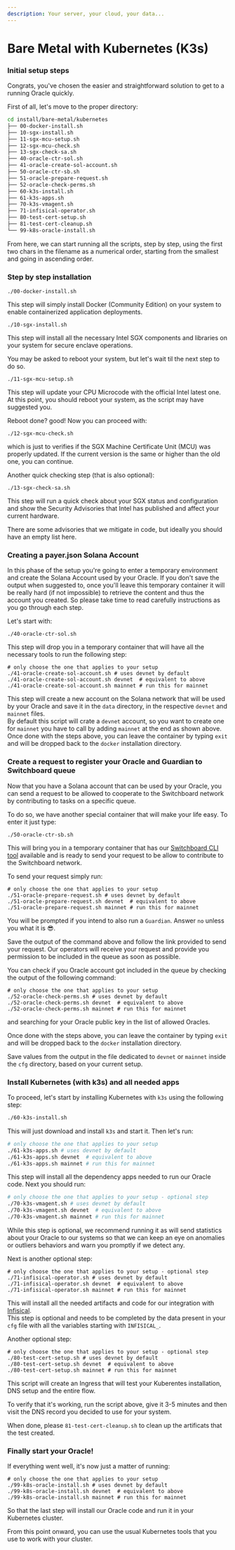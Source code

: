 ```yaml
---
description: Your server, your cloud, your data...
---
```


# Bare Metal with Kubernetes (K3s)

### Initial setup steps

Congrats, you've chosen the easier and straightforward solution to get to a running Oracle quickly.

First of all, let's move to the proper directory:

```bash
cd install/bare-metal/kubernetes
├── 00-docker-install.sh
├── 10-sgx-install.sh
├── 11-sgx-mcu-setup.sh
├── 12-sgx-mcu-check.sh
├── 13-sgx-check-sa.sh
├── 40-oracle-ctr-sol.sh
├── 41-oracle-create-sol-account.sh
├── 50-oracle-ctr-sb.sh
├── 51-oracle-prepare-request.sh
├── 52-oracle-check-perms.sh
├── 60-k3s-install.sh
├── 61-k3s-apps.sh
├── 70-k3s-vmagent.sh
├── 71-infisical-operator.sh
├── 80-test-cert-setup.sh
├── 81-test-cert-cleanup.sh
└── 99-k8s-oracle-install.sh
```

From here, we can start running all the scripts, step by step, using the first two chars in the filename as a numerical order, starting from the smallest and going in ascending order.

### Step by step installation

```shell
./00-docker-install.sh
```

This step will simply install Docker (Community Edition) on your system to enable containerized application deployments.

```shell
./10-sgx-install.sh
```

This step will install all the necessary Intel SGX components and libraries on your system for secure enclave operations.

You may be asked to reboot your system, but let's wait til the next step to do so.

```shell
./11-sgx-mcu-setup.sh
```

This step will update your CPU Microcode with the official Intel latest one. At this point, you should reboot your system, as the script may have suggested you.

Reboot done? good! Now you can proceed with:

```shell
./12-sgx-mcu-check.sh
```

which is just to verifies if the SGX Machine Certificate Unit (MCU) was properly updated. If the current version is the same or higher than the old one, you can continue.

Another quick checking step (that is also optional):

```shell
./13-sgx-check-sa.sh
```

This step will run a quick check about your SGX  status and configuration and show the Security Advisories that Intel has published and affect your current hardware.

There are some advisories that we mitigate in code, but ideally you should have an empty list here.

### **Creating a payer.json Solana Account**

In this phase of the setup you're going to enter a temporary environment and create the Solana Account used by your Oracle. If you don't save the output when suggested to, once you'll leave this temporary container it will be really hard (if not impossible) to retrieve the content and thus the account you created. So please take time to read carefully instructions as you go through each step.

Let's start with:

```shell
./40-oracle-ctr-sol.sh
```

This step will drop you in a temporary container that will have all the necessary tools to run the following step:

```shell
# only choose the one that applies to your setup
./41-oracle-create-sol-account.sh # uses devnet by default
./41-oracle-create-sol-account.sh devnet  # equivalent to above
./41-oracle-create-sol-account.sh mainnet # run this for mainnet
```

This step will create a new account on the Solana network that will be used by your Oracle and save it in the `data` directory, in the respective `devnet` and `mainnet` files.\
By default this script will crate a `devnet` account, so you want to create one for `mainnet` you have to call by adding `mainnet` at the end as shown above.\
Once done with the steps above, you can leave the container by typing `exit` and will be dropped back to the `docker` installation directory.

### Create a request to register your Oracle and Guardian to Switchboard queue

Now that you have a Solana account that can be used by your Oracle, you can send a request to be allowed to cooperate to the Switchboard network by contributing to tasks on a specific queue.

To do so, we have another special container that will make your life easy. To enter it just type:

```shell
./50-oracle-ctr-sb.sh
```

This will bring you in a temporary container that has our [Switchboard CLI tool](https://www.npmjs.com/package/@switchboard-xyz/cli/) available and is ready to send your request to be allow to contribute to the Switchboard network.

To send your request simply run:

```shell
# only choose the one that applies to your setup
./51-oracle-prepare-request.sh # uses devnet by default
./51-oracle-prepare-request.sh devnet  # equivalent to above
./51-oracle-prepare-request.sh mainnet # run this for mainnet
```

You will be prompted if you intend to also run a `Guardian`. Answer `no` unless you what it is :sunglasses:.

Save the output of the command above and follow the link provided to send your request. Our operators will receive your request and provide you permission to be included in the queue as soon as possible.

You can check if you Oracle account got included in the queue by checking the output of the following command:

```shell
# only choose the one that applies to your setup
./52-oracle-check-perms.sh # uses devnet by default
./52-oracle-check-perms.sh devnet  # equivalent to above
./52-oracle-check-perms.sh mainnet # run this for mainnet
```

and searching for your Oracle public key in the list of allowed Oracles.

Once done with the steps above, you can leave the container by typing `exit` and will be dropped back to the `docker` installation directory.

Save values from the output in the file dedicated to `devnet` or `mainnet` inside the `cfg` directory, based on your current setup.

### Install Kubernetes (with k3s) and all needed apps

To proceed, let's start by installing Kubernetes with `k3s` using the following step:

```bash
./60-k3s-install.sh
```

This will just download and install `k3s` and start it. Then let's run:

```bash
# only choose the one that applies to your setup
./61-k3s-apps.sh # uses devnet by default
./61-k3s-apps.sh devnet  # equivalent to above
./61-k3s-apps.sh mainnet # run this for mainnet
```

This step will install all the dependency apps needed to run our Oracle code. Next you should run:

```bash
# only choose the one that applies to your setup - optional step
./70-k3s-vmagent.sh # uses devnet by default
./70-k3s-vmagent.sh devnet  # equivalent to above
./70-k3s-vmagent.sh mainnet # run this for mainnet
```

While this step is optional, we recommend running it as will send statistics about your Oracle to our systems so that we can keep an eye on anomalies or outliers behaviors and warn you promptly if we detect any.

Next is another optional step:

```
# only choose the one that applies to your setup - optional step
./71-infisical-operator.sh # uses devnet by default
./71-infisical-operator.sh devnet  # equivalent to above
./71-infisical-operator.sh mainnet # run this for mainnet
```

This will install all the needed artifacts and code for our integration with [Infisical](https://infisical.com/). \
This step is optional and needs to be completed by the data present in your `cfg` file with all the variables starting with `INFISICAL_`.

Another optional step:

```
# only choose the one that applies to your setup - optional step
./80-test-cert-setup.sh # uses devnet by default
./80-test-cert-setup.sh devnet  # equivalent to above
./80-test-cert-setup.sh mainnet # run this for mainnet
```

This script will create an Ingress that will test your Kuberentes installation, DNS setup and the entire flow.

To verify that it's working, run the script above, give it 3-5 minutes and then visit the DNS record you decided to use for your system.

When done, please `81-test-cert-cleanup.sh` to clean up the artificats that the test created.

### Finally start your Oracle!

If everything went well, it's now just a matter of running:

```
# only choose the one that applies to your setup
./99-k8s-oracle-install.sh # uses devnet by default
./99-k8s-oracle-install.sh devnet  # equivalent to above
./99-k8s-oracle-install.sh mainnet # run this for mainnet
```

So that the last step will install our Oracle code and run it in your Kubernetes cluster.

From this point onward, you can use the usual Kubernetes tools that you use to work with your cluster.
